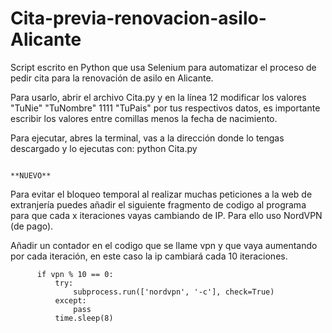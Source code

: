# Cita-previa-renovacion-asilo-Alicante
  Script escrito en Python que usa Selenium para automatizar el proceso de pedir cita para la renovación de asilo en Alicante.

  Para usarlo, abrir el archivo Cita.py y en la línea 12 modificar los valores "TuNie" "TuNombre" 1111 "TuPais" por tus respectivos datos, es importante 
  escribir los valores entre comillas menos la fecha de nacimiento.

  Para ejecutar, abres la terminal, vas a la dirección donde lo tengas descargado y lo ejecutas con: python Cita.py

                                                                  **NUEVO**
  
  Para evitar el bloqueo temporal al realizar muchas peticiones a la web de extranjería puedes añadir el siguiente fragmento de codigo al programa para que cada x 
  iteraciones vayas cambiando de IP. Para ello uso NordVPN (de pago).

  Añadir un contador en el codigo que se llame vpn y que vaya aumentando por cada iteración, en este caso la ip cambiará cada 10 iteraciones.
  ```
        if vpn % 10 == 0:
            try:
                subprocess.run(['nordvpn', '-c'], check=True)
            except:
                pass
            time.sleep(8)
```
  
